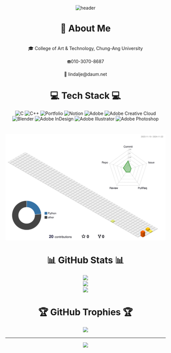 <div align="center">
  
![header](https://capsule-render.vercel.app/api?type=Waving&height=300&text=Jae%20Eun&fontSize=80&animation=fadeIn&fontColor=FFFFFF)





# 📌 About Me
<br>
🎓 College of Art & Technology, Chung-Ang University<br><br>    ☎️010-3070-8687<br><br>    📧 lindalje@daum.net





# 💻 Tech Stack 💻

![C](https://img.shields.io/badge/c-%2300599C.svg?style=for-the-badge&logo=c&logoColor=white) ![C++](https://img.shields.io/badge/c++-%2300599C.svg?style=for-the-badge&logo=c%2B%2B&logoColor=white) ![Portfolio](https://img.shields.io/badge/Portfolio-%23000000.svg?style=for-the-badge&logo=firefox&logoColor=#FF7139) ![Notion](https://img.shields.io/badge/Notion-%23000000.svg?style=for-the-badge&logo=notion&logoColor=white) ![Adobe](https://img.shields.io/badge/adobe-%23FF0000.svg?style=for-the-badge&logo=adobe&logoColor=white) ![Adobe Creative Cloud](https://img.shields.io/badge/Adobe%20Creative%20Cloud-DA1F26.svg?style=for-the-badge&logo=Adobe%20Creative%20Cloud&logoColor=white) ![Blender](https://img.shields.io/badge/blender-%23F5792A.svg?style=for-the-badge&logo=blender&logoColor=white) ![Adobe InDesign](https://img.shields.io/badge/Adobe%20InDesign-49021F?style=for-the-badge&logo=adobeindesign&logoColor=FF3366) ![Adobe Illustrator](https://img.shields.io/badge/python-3670A0?style=for-the-badge&logo=python&logoColor=ffdd54) ![Adobe Photoshop](https://img.shields.io/badge/adobe%20photoshop-%2331A8FF.svg?style=for-the-badge&logo=adobe%20photoshop&logoColor=white)


#

![](./profile-3d-contrib/profile-season-animate.svg)

#

# 📊 GitHub Stats 📊
![](https://github-readme-stats.vercel.app/api?username=lindalje&theme=rose&hide_border=false&include_all_commits=true&count_private=true)<br/>
![](https://github-readme-streak-stats.herokuapp.com/?user=lindalje&theme=rose&hide_border=false)<br/>
![](https://github-readme-stats.vercel.app/api/top-langs/?username=lindalje&theme=rose&hide_border=false&include_all_commits=true&count_private=true&layout=compact)


# 🏆 GitHub Trophies 🏆
![](https://github-profile-trophy.vercel.app/?username=lindalje&theme=calm_pink&no-frame=false&no-bg=false&margin-w=4)

---

[![](https://visitcount.itsvg.in/api?id=lindalje&icon=7&color=5)](https://visitcount.itsvg.in)


</div>

